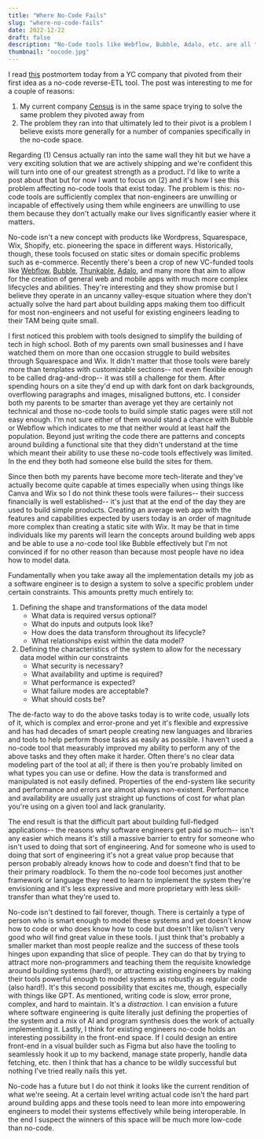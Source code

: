 ```yaml
---
title: "Where No-Code Fails"
slug: "where-no-code-fails"
date: 2022-12-22
draft: false
description: "No-Code tools like Webflow, Bubble, Adalo, etc. are all the rage these days. Despite this I believe they all have a fundamental problem to overcome: if they are simple enough for non-engineers to use they aren't powerful enough but if they are powerful enough they become too complex and a real engineer will most likely just use code instead."
thumbnail: "nocode.jpg"
---
```


I read [this](https://github.com/getlago/lago/wiki/Post-mortem-of-our-1st-YC-startup:-a-Reverse-ETL) postmortem today from a YC company that pivoted from their first idea as a no-code reverse-ETL tool. The post was interesting to me for a couple of reasons:

1) My current company [Census](https://getcensus.com) is in the same space trying to solve the same problem they  pivoted away from
2) The problem they ran into that ultimately led to their pivot is a problem I believe exists more generally for a number of companies specifically in the no-code space. 

Regarding (1) Census actually ran into the same wall they hit but we have a very exciting solution that we are actively shipping and we're confident this will turn into one of our greatest strength as a product. I'd like to write a post about that but for now I want to focus on (2) and it's how I see this problem affecting no-code tools that exist today. The problem is this: no-code tools are sufficiently complex that non-engineers are unwilling or incapable of effectively using them while engineers are unwilling to use them because they don't actually make our lives significantly easier where it matters.

No-code isn't a new concept with products like Wordpress, Squarespace, Wix, Shopify, etc. pioneering the space in different ways. Historically, though, these tools focused on static sites or domain specific problems such as e-commerce. Recently there's been a crop of new VC-funded tools like [Webflow](https://webflow.com/), [Bubble](https://bubble.io/), [Thunkable](https://thunkable.com/), [Adalo](https://www.adalo.com/), and many more that aim to allow for the creation of general web and mobile apps with much more complex lifecycles and abilities. They're interesting and they show promise but I believe they operate in an uncanny valley-esque situation where they don't actually solve the hard part about building apps making them too difficult for most non-engineers and not useful for existing engineers leading to their TAM being quite small.

I first noticed this problem with tools designed to simplify the building of tech in high school. Both of my parents own small businesses and I have watched them on more than one occasion struggle to build websites through Squarespace and Wix. It didn't matter that those tools were barely more than templates with customizable sections-- not even flexible enough to be called drag-and-drop-- it was still a challenge for them. After spending hours on a site they'd end up with dark font on dark backgrounds, overflowing paragraphs and images, misaligned buttons, etc. I consider both my parents to be smarter than average yet they are certainly not technical and those no-code tools to build simple static pages were still not easy enough. I'm not sure either of them would stand a chance with Bubble or Webflow which indicates to me that neither would at least half the population. Beyond just writing the code there are patterns and concepts around building a functional site that they didn't understand at the time which meant their ability to use these no-code tools effectively was limited. In the end they both had someone else build the sites for them. 

Since then both my parents have become more tech-literate and they've actually become quite capable at times especially when using things like Canva and Wix so I do not think these tools were failures-- their success financially is well established-- it's just that at the end of the day they are used to build simple products. Creating an average web app with the features and capabilities expected by users today is an order of magnitude more complex than creating a static site with Wix. It may be that in time individuals like my parents will learn the concepts around building web apps and be able to use a no-code tool like Bubble effectively but I'm not convinced if for no other reason than because most people have no idea how to model data.

Fundamentally when you take away all the implementation details my job as a software engineer is to design a system to solve a specific problem under certain constraints. This amounts pretty much entirely to:
1) Defining the shape and transformations of the data model
	- What data is required versus optional?
	- What do inputs and outputs look like?
	- How does the data transform throughout its lifecycle? 
	- What relationships exist within the data model?
2) Defining the characteristics of the system to allow for the necessary data model within our constraints
	- What security is necessary?
	- What availability and uptime is required?
	- What performance is expected?
	- What failure modes are acceptable?
	- What should costs be?

The de-facto way to do the above tasks today is to write code, usually lots of it, which is complex and error-prone and yet it's flexible and expressive and has had decades of smart people creating new languages and libraries and tools to help perform those tasks as easily as possible. I haven't used a no-code tool that measurably improved my ability to perform any of the above tasks and they often make it harder. Often there's no clear data modeling part of the tool at all; if there is then you're probably limited on what types you can use or define. How the data is transformed and manipulated is not easily defined. Properties of the end-system like security and performance and errors are almost always non-existent. Performance and availability are usually just straight up functions of cost for what plan you're using on a given tool and lack granularity.

The end result is that the difficult part about building full-fledged applications-- the reasons why software engineers get paid so much-- isn't any easier which means it's still a massive barrier to entry for someone who isn't used to doing that sort of engineering. And for someone who is used to doing that sort of engineering it's not a great value prop because that person probably already knows how to code and doesn't find that to be their primary roadblock. To them the no-code tool becomes just another framework or language they need to learn to implement the system they're envisioning and it's less expressive and more proprietary with less skill-transfer than what they're used to.

No-code isn't destined to fail forever, though. There is certainly a type of person who is smart enough to model these systems and yet doesn't know how to code or who does know how to code but doesn't like to/isn't very good who will find great value in these tools. I just think that's probably a smaller market than most people realize and the success of these tools hinges upon expanding that slice of people. They can do that by trying to attract more non-programmers and teaching them the requisite knowledge around building systems (hard!), or attracting existing engineers by making their tools powerful enough to model systems as robustly as regular code (also hard!). It's this second possibility that excites me, though, especially with things like GPT. As mentioned, writing code is slow, error prone, complex, and hard to maintain. It's a *distraction.* I can envision a future where software engineering is quite literally just defining the properties of the system and a mix of AI and program synthesis does the work of actually implementing it. Lastly, I think for existing engineers no-code holds an interesting possibility in the front-end space. If I could design an entire front-end in a visual builder such as Figma but also have the tooling to seamlessly hook it up to my backend, manage state properly, handle data fetching, etc. then I think that has a chance to be wildly successful but nothing I've tried really nails this yet. 

No-code has a future but I do not think it looks like the current rendition of what we're seeing. At a certain level writing actual code isn't the hard part around building apps and these tools need to lean more into empowering engineers to model their systems effectively while being interoperable. In the end I suspect the winners of this space will be much more low-code than no-code.
